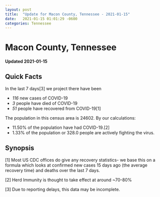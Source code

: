 ```yaml
---
layout: post
title:  "Update for Macon County, Tennessee - 2021-01-15"
date:   2021-01-15 01:01:29 -0600
categories: Tennessee
---
```


# Macon County, Tennessee
#### Updated 2021-01-15

## Quick Facts

In the last 7 days[3] we project there have been
- *116* new cases of COVID-19
- *3* people have died of COVID-19
- *51* people have recovered from COVID-19[1]

The population in this census area is 24602. By our calculations:
- 11.50% of the population have had COVID-19.[2]
- 1.33% of the population or 328.0 people are actively fighting the virus.

## Synopsis




[1] Most US CDC offices do give any recovery statistics- we base this on a formula which looks at confirmed new cases
15 days ago (the average recovery time) and deaths over the last 7 days.

[2] Herd Immunity is thought to take effect at around ~70-80%

[3] Due to reporting delays, this data may be incomplete.
 
    